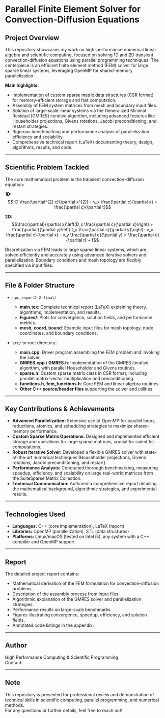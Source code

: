 # Parallel Finite Element Solver for Convection-Diffusion Equations

## Project Overview

This repository showcases my work on high-performance numerical linear algebra and scientific computing, focused on solving 1D and 2D transient convection-diffusion equations using parallel programming techniques. The centerpiece is an efficient finite element method (FEM) solver for large sparse linear systems, leveraging OpenMP for shared-memory parallelization.

**Main highlights:**
- Implementation of custom sparse matrix data structures (CSR format) for memory-efficient storage and fast computation.
- Assembly of FEM system matrices from mesh and boundary input files.
- Solution of large-scale linear systems via the Generalized Minimal Residual (GMRES) iterative algorithm, including advanced features like Householder projections, Givens rotations, Jacobi preconditioning, and restart strategies.
- Rigorous benchmarking and performance analysis of parallelization efficiency and scalability.
- Comprehensive technical report (LaTeX) documenting theory, design, algorithms, results, and code.

---

## Scientific Problem Tackled

The core mathematical problem is the transient convection-diffusion equation:

**1D:**  
$$-D \frac{\partial^{2} c}{\partial x^{2}} - v_x \frac{\partial c}{\partial x} = \frac{\partial c}{\partial t}$$

**2D:**  
$$\frac{\partial}{\partial x}\left(D_x \frac{\partial c}{\partial x}\right) + \frac{\partial}{\partial y}\left(D_y \frac{\partial c}{\partial y}\right)- v_x \frac{\partial c}{\partial x} - v_y \frac{\partial c}{\partial y} = \frac{\partial c}{\partial t} + f$$

Discretization via FEM leads to large sparse linear systems, which are solved efficiently and accurately using advanced iterative solvers and parallelization. Boundary conditions and mesh topology are flexibly specified via input files.

---

## File & Folder Structure

- `hpc_report2-2-final/`
    - **main.tex**: Complete technical report (LaTeX) explaining theory, algorithms, implementation, and results.
    - **Figures/**: Plots for convergence, solution fields, and performance metrics.
    - **mesh**, **coord**, **bound**: Example input files for mesh topology, node coordinates, and boundary conditions.

- `src/` or root directory:
    - **main.cpp**: Driver program assembling the FEM problem and invoking the solver.
    - **GMRES.cpp / GMRES.h**: Implementation of the GMRES iterative algorithm, with parallel Householder and Givens routines.
    - **sparse.h**: Custom sparse matrix class in CSR format, including parallel matrix-vector multiplication and preconditioning.
    - **functions.h**, **fem_functions.h**: Core FEM and linear algebra routines.
    - **Other C++ source/header files** supporting the solver and utilities.

---

## Key Contributions & Achievements

- **Advanced Parallelization:** Extensive use of OpenMP for parallel loops, reductions, atomics, and scheduling strategies to maximize shared-memory performance.
- **Custom Sparse Matrix Operations:** Designed and implemented efficient storage and operations for large sparse matrices, crucial for scientific computations.
- **Robust Iterative Solver:** Developed a flexible GMRES solver with state-of-the-art numerical techniques (Householder projections, Givens rotations, Jacobi preconditioning, and restart).
- **Performance Analysis:** Conducted thorough benchmarking, measuring speedup, efficiency, and scalability on large real-world matrices from the SuiteSparse Matrix Collection.
- **Technical Communication:** Authored a comprehensive report detailing the mathematical background, algorithmic strategies, and experimental results.

---

## Technologies Used

- **Languages:** C++ (core implementation), LaTeX (report)
- **Libraries:** OpenMP (parallelization), STL (data structures)
- **Platforms:** Linux/macOS (tested on Intel i5), any system with a C++ compiler and OpenMP support

---

## Report

The detailed project report contains:
- Mathematical derivation of the FEM formulation for convection-diffusion problems.
- Description of the assembly process from input files.
- Algorithmic explanation of the GMRES solver and parallelization strategies.
- Performance results on large-scale benchmarks.
- Figures illustrating convergence, speedup, efficiency, and solution fields.
- Annotated code listings in the appendix.

---

## Author

High Performance Computing & Scientific Programming  
Contact: 

---

## Note

This repository is presented for professional review and demonstration of technical skills in scientific computing, parallel programming, and numerical methods.  
For any questions or further details, feel free to reach out!
